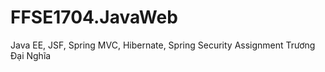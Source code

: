 # FFSE1704.JavaWeb
Java EE, JSF, Spring MVC, Hibernate, Spring Security Assignment Trương Đại Nghĩa
